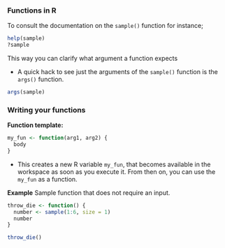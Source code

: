 ### Functions in R
To consult the documentation on the `sample()` function for instance;

```R
help(sample)
?sample
```
This way you can clarify what argument a function expects 
- A quick hack to see just the arguments of the `sample()` function is the `args()` function.
```R
args(sample)
```
### Writing your functions
**Function template:**
```R
my_fun <- function(arg1, arg2) {
  body
}
```
* This creates a new R variable `my_fun`, that becomes available in the workspace as soon as you execute it. From then on, you can use the `my_fun` as a function.

**Example**
Sample function that does not require an input.

```R
throw_die <- function() {
  number <- sample(1:6, size = 1)
  number
}

throw_die()
```

